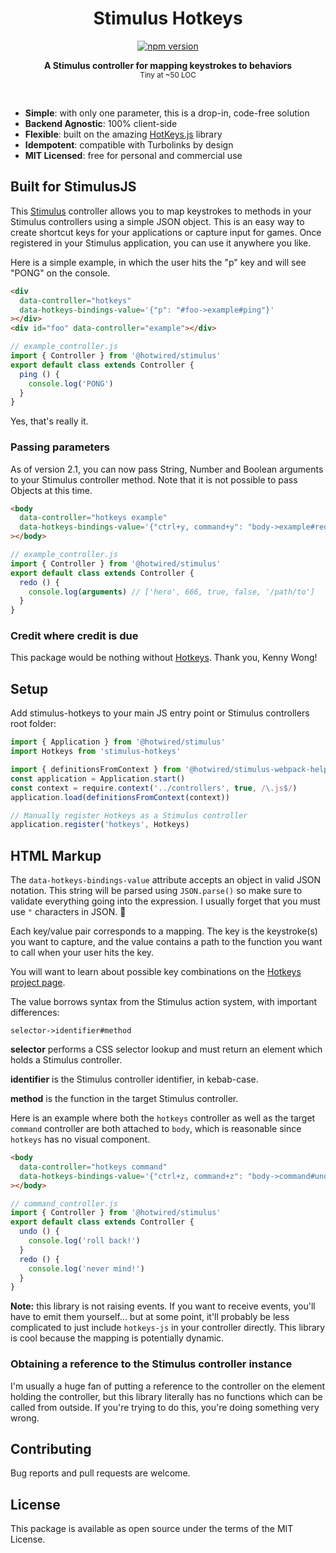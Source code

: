 <h1 align="center">Stimulus Hotkeys</h1>
<p align="center">
  <a href="https://www.npmjs.com/package/stimulus-hotkeys" rel="nofollow">
    <img src="https://badge.fury.io/js/stimulus-hotkeys.svg" alt="npm version">
  </a>
</p>

<p align="center">
  <b>A Stimulus controller for mapping keystrokes to behaviors</b></br>
  <sub>Tiny at ~50 LOC </sub>
</p>

<br />

- **Simple**: with only one parameter, this is a drop-in, code-free solution
- **Backend Agnostic**: 100% client-side
- **Flexible**: built on the amazing [HotKeys.js](https://wangchujiang.com/hotkeys/) library
- **Idempotent**: compatible with Turbolinks by design
- **MIT Licensed**: free for personal and commercial use

## Built for StimulusJS

This [Stimulus](https://stimulus.hotwired.dev/) controller allows you to map keystrokes to methods in your Stimulus controllers using a simple JSON object. This is an easy way to create shortcut keys for your applications or capture input for games. Once registered in your Stimulus application, you can use it anywhere you like.

Here is a simple example, in which the user hits the "p" key and will see "PONG" on the console.

```html
<div
  data-controller="hotkeys"
  data-hotkeys-bindings-value='{"p": "#foo->example#ping"}'
></div>
<div id="foo" data-controller="example"></div>
```

```js
// example_controller.js
import { Controller } from '@hotwired/stimulus'
export default class extends Controller {
  ping () {
    console.log('PONG')
  }
}
```

<tiny>Yes, that's really it.</tiny>

### Passing parameters

As of version 2.1, you can now pass String, Number and Boolean arguments to your Stimulus controller method. Note that it is not possible to pass Objects at this time.

```html
<body
  data-controller="hotkeys example"
  data-hotkeys-bindings-value='{"ctrl+y, command+y": "body->example#redo(hero, 666, true, \"false\", \"/path/to\")"}'
></body>
```

```js
// example_controller.js
import { Controller } from '@hotwired/stimulus'
export default class extends Controller {
  redo () {
    console.log(arguments) // ['hero', 666, true, false, '/path/to']
  }
}
```

### Credit where credit is due

This package would be nothing without [Hotkeys](https://wangchujiang.com/hotkeys/). Thank you, Kenny Wong!

## Setup

Add stimulus-hotkeys to your main JS entry point or Stimulus controllers root folder:

```js
import { Application } from '@hotwired/stimulus'
import Hotkeys from 'stimulus-hotkeys'

import { definitionsFromContext } from '@hotwired/stimulus-webpack-helpers'
const application = Application.start()
const context = require.context('../controllers', true, /\.js$/)
application.load(definitionsFromContext(context))

// Manually register Hotkeys as a Stimulus controller
application.register('hotkeys', Hotkeys)
```

## HTML Markup

The `data-hotkeys-bindings-value` attribute accepts an object in valid JSON notation. This string will be parsed using `JSON.parse()` so make sure to validate everything going into the expression. I usually forget that you must use `"` characters in JSON. 🤡

Each key/value pair corresponds to a mapping. The key is the keystroke(s) you want to capture, and the value contains a path to the function you want to call when your user hits the key.

You will want to learn about possible key combinations on the [Hotkeys project page](https://wangchujiang.com/hotkeys/).

The value borrows syntax from the Stimulus action system, with important differences:

`selector->identifier#method`

**selector** performs a CSS selector lookup and must return an element which holds a Stimulus controller.

**identifier** is the Stimulus controller identifier, in kebab-case.

**method** is the function in the target Stimulus controller.

Here is an example where both the `hotkeys` controller as well as the target `command` controller are both attached to `body`, which is reasonable since `hotkeys` has no visual component.

```html
<body
  data-controller="hotkeys command"
  data-hotkeys-bindings-value='{"ctrl+z, command+z": "body->command#undo", "ctrl+y, command+y": "body->command#redo"}'
></body>
```

```js
// command_controller.js
import { Controller } from '@hotwired/stimulus'
export default class extends Controller {
  undo () {
    console.log('roll back!')
  }
  redo () {
    console.log('never mind!')
  }
}
```

**Note:** this library is not raising events. If you want to receive events, you'll have to emit them yourself... but at some point, it'll probably be less complicated to just include `hotkeys-js` in your controller directly. This library is cool because the mapping is potentially dynamic.

### Obtaining a reference to the Stimulus controller instance

I'm usually a huge fan of putting a reference to the controller on the element holding the controller, but this library literally has no functions which can be called from outside. If you're trying to do this, you're doing something very wrong.

## Contributing

Bug reports and pull requests are welcome.

## License

This package is available as open source under the terms of the MIT License.
